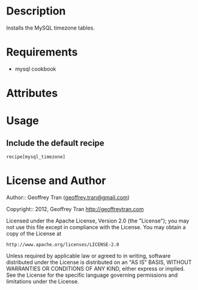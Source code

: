 Description
===========

Installs the MySQL timezone tables.

Requirements
============

* mysql cookbook

Attributes
==========


Usage
=====

## Include the default recipe
    recipe[mysql_timezone]

License and Author
==================

Author:: Geoffrey Tran (<geoffrey.tran@gmail.com>)

Copyright:: 2012, Geoffrey Tran <http://geoffreytran.com>

Licensed under the Apache License, Version 2.0 (the "License");
you may not use this file except in compliance with the License.
You may obtain a copy of the License at

    http://www.apache.org/licenses/LICENSE-2.0

Unless required by applicable law or agreed to in writing, software
distributed under the License is distributed on an "AS IS" BASIS,
WITHOUT WARRANTIES OR CONDITIONS OF ANY KIND, either express or implied.
See the License for the specific language governing permissions and
limitations under the License.


